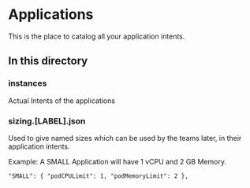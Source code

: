 # Applications

This is the place to catalog all your application intents. 

## In this directory

### instances

Actual Intents of the applications

### sizing.[LABEL].json

Used to give named sizes which can be used by the teams later, in their application intents. 

Example: A SMALL Application will have 1 vCPU and 2 GB Memory. 

`"SMALL": {
  "podCPULimit": 1,
  "podMemoryLimit": 2
  }, `
